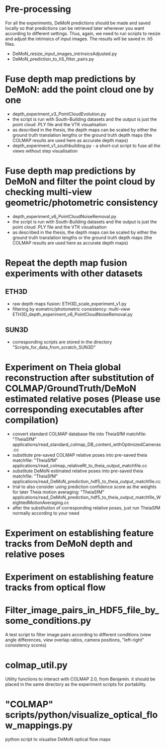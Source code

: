 # Pre-processing
For all the experiments, DeMoN predictions should be made and saved locally so that predictions can be retrieved later whenever you want according to different settings. Thus, again, we need to run scripts to resize and adjust the intrinsics of input images. The results will be saved in .h5 files.

* DeMoN_resize_input_images_intrinsicsAdjusted.py
* DeMoN_prediction_to_h5_filter_pairs.py


# Fuse depth map predictions by DeMoN: add the point cloud one by one
* depth_experiment_v3_PointCloudEvolution.py
* the script is run with South-Building datasets and the output is just the point cloud .PLY file and the VTK visualisation
* as described in the thesis, the depth maps can be scaled by either the ground truth translation lengths or the ground truth depth maps (the COLMAP results are used here as accurate depth maps)
* depth_experiment_v1_southbuilding.py - a short-cut script to fuse all the views without step visualisation

# Fuse depth map predictions by DeMoN and filter the point cloud by checking multi-view geometric/photometric consistency
* depth_experiment_v6_PointCloudNoiseRemoval.py
* the script is run with South-Building datasets and the output is just the point cloud .PLY file and the VTK visualisation
* as described in the thesis, the depth maps can be scaled by either the ground truth translation lengths or the ground truth depth maps (the COLMAP results are used here as accurate depth maps)

# Repeat the depth map fusion experiments with other datasets
## ETH3D
* raw depth maps fusion: ETH3D_scale_experiment_v1.py
* filtering by eometric/photometric consistency: multi-view ETH3D_depth_experiment_v6_PointCloudNoiseRemoval.py
## SUN3D
* corresponding scripts are stored in the directory "Scripts_for_data_from_scratch_SUN3D"

# Experiment on Theia global reconstruction after substitution of COLMAP/GroundTruth/DeMoN estimated relative poses (Please use corresponding executables after compilation)
* convert standard COLMAP database file into TheiaSfM matchfile: "TheiaSfM" applications/read_standard_colmap_DB_content_withOptimizedCameras.cc
* substitute pre-saved COLMAP relative poses into pre-saved theia matchfile: "TheiaSfM" applications/read_colmap_relativeRt_to_theia_output_matchfile.cc
* substitute DeMoN estimated relative poses into pre-saved theia matchfile: "TheiaSfM" applications/read_DeMoN_prediction_hdf5_to_theia_output_matchfile.cc
* trial to also consider using prediction confidence score as the weights for later Theia motion averaging: "TheiaSfM" applications/read_DeMoN_prediction_hdf5_to_theia_output_matchfile_WeightedMotionAveraging.cc
* after the substitution of corresponding relative poses, just run TheiaSfM normally according to your need

# Experiment on establishing feature tracks from DeMoN depth and relative poses

# Experiment on establishing feature tracks from optical flow

# Filter_image_pairs_in_HDF5_file_by_some_conditions.py
A test script to filter image pairs according to different conditions (view angle differences, view overlap ratios, camera positions, "left-right" consistency scores)

# colmap_util.py
Utility functions to interact with COLMAP 2.0, from Benjamin. it should be placed in the same directory as the experiment scripts for portability.

# "COLMAP" scripts/python/visualize_optical_flow_mappings.py
python script to visualise DeMoN optical flow maps
